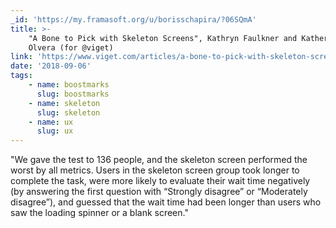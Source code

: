 ```yaml
---
_id: 'https://my.framasoft.org/u/borisschapira/?06SQmA'
title: >-
    "A Bone to Pick with Skeleton Screens", Kathryn Faulkner and Katherine
    Olvera (for @viget)
link: 'https://www.viget.com/articles/a-bone-to-pick-with-skeleton-screens/'
date: '2018-09-06'
tags:
    - name: boostmarks
      slug: boostmarks
    - name: skeleton
      slug: skeleton
    - name: ux
      slug: ux
---
```


<div class="markdown"><p>&quot;We gave the test to 136 people, and the skeleton screen performed the worst by all metrics. Users in the skeleton screen group took longer to complete the task, were more likely to evaluate their wait time negatively (by answering the first question with “Strongly disagree” or “Moderately disagree”), and guessed that the wait time had been longer than users who saw the loading spinner or a blank screen.&quot;
</p></div>
